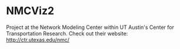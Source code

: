 NMCViz2
=======
Project at the Network Modeling Center within UT Austin's Center for Transportation Research. Check out their website: http://ctr.utexas.edu/nmc/
